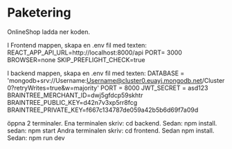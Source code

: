 # Paketering
OnlineShop
ladda ner koden.

I Frontend mappen, skapa en .env fil med texten:
REACT_APP_API_URL=http://localhost:8000/api
PORT= 3000
BROWSER=none
SKIP_PREFLIGHT_CHECK=true

I backend mappen, skapa en .env fil med texten:
DATABASE = 'mongodb+srv://Username:Username@cluster0.euayj.mongodb.net/Cluster0?retryWrites=true&w=majority'
PORT = 8000
JWT_SECRET = asd123
BRAINTREE_MERCHANT_ID=dwj5gfdcp59skhtr
BRAINTREE_PUBLIC_KEY=d42n7v3xp5rr8fcg
BRAINTREE_PRIVATE_KEY=f667c134787de059a42b5b6d69f7a09d


öppna 2 terminaler.
Ena terminalen skriv: cd backend. Sedan: npm install. sedan: npm start
Andra terminalen skriv: cd frontend. Sedan npm install. Sedan: npm run dev
